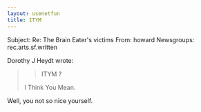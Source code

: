 ```yaml
---
layout: usenetfun
title: ITYM
---
```



Subject: Re: The Brain Eater's victims 
From: howard
Newsgroups: rec.arts.sf.written

Dorothy J Heydt wrote:

>>ITYM ?
>
> I Think You Mean.
>
Well, you not so nice yourself.


   